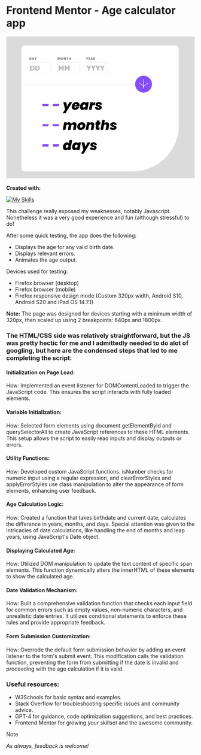 # Frontend Mentor - Age calculator app

![My attempt at the Age calculator app coding challenge](./appexample.png)

**Created with:**

[![My Skills](https://skillicons.dev/icons?i=js,html,css,git,vscode)](https://github.com/tandpfun/skill-icons)


This challenge really exposed my weaknesses, notably Javascript. Nonetheless it was a very good experience and fun (although stressful) to do!

After some quick testing, the app does the following:
- Displays the age for any valid birth date.
- Displays relevant errors.
- Animates the age output.

Devices used for testing:
- Firefox browser (desktop)
- Firefox browser (mobile)
- Firefox responsive design mode (Custom 320px width, Android S10, Android S20 and iPad OS 14.7.1)
  
**Note:** The page was designed for devices starting with a minimum width of 320px, then scaled up using 2 breakpoints: 640px and 1800px.

### The HTML/CSS side was relatively straightforward, but the JS was pretty hectic for me and I admittedly needed to do alot of googling, but here are the condensed steps that led to me completing the script:

#### Initialization on Page Load:
How: Implemented an event listener for DOMContentLoaded to trigger the JavaScript code. This ensures the script interacts with fully loaded elements.

#### Variable Initialization:
How: Selected form elements using document.getElementById and querySelectorAll to create JavaScript references to these HTML elements. This setup allows the script to easily read inputs and display outputs or errors.

#### Utility Functions:
How: Developed custom JavaScript functions. isNumber checks for numeric input using a regular expression, and clearErrorStyles and applyErrorStyles use class manipulation to alter the appearance of form elements, enhancing user feedback.

#### Age Calculation Logic:
How: Created a function that takes birthdate and current date, calculates the difference in years, months, and days. Special attention was given to the intricacies of date calculations, like handling the end of months and leap years, using JavaScript's Date object.

#### Displaying Calculated Age:
How: Utilized DOM manipulation to update the text content of specific span elements. This function dynamically alters the innerHTML of these elements to show the calculated age.

#### Date Validation Mechanism:
How: Built a comprehensive validation function that checks each input field for common errors such as empty values, non-numeric characters, and unrealistic date entries. It utilizes conditional statements to enforce these rules and provide appropriate feedback.

#### Form Submission Customization:
How: Overrode the default form submission behavior by adding an event listener to the form's submit event. This modification calls the validation function, preventing the form from submitting if the date is invalid and proceeding with the age calculation if it is valid.

### Useful resources:
- W3Schools for basic syntax and examples.
- Stack Overflow for troubleshooting specific issues and community advice.
- GPT-4 for guidance, code optimization suggestions, and best practices.
- Frontend Mentor for growing your skillset and the awesome community.


> [!NOTE]
> *As always, feedback is welcome!*
